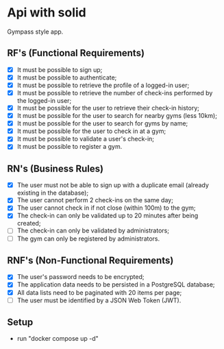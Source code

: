 # Api with solid

Gympass style app.

## RF's (Functional Requirements)

- [X] It must be possible to sign up;
- [X] It must be possible to authenticate;
- [X] It must be possible to retrieve the profile of a logged-in user;
- [X] It must be possible to retrieve the number of check-ins performed by the logged-in user;
- [X] It must be possible for the user to retrieve their check-in history;
- [X] It must be possible for the user to search for nearby gyms (less 10km);
- [X] It must be possible for the user to search for gyms by name;
- [X] It must be possible for the user to check in at a gym;
- [X] It must be possible to validate a user's check-in;
- [X] It must be possible to register a gym.

## RN's (Business Rules)

- [X] The user must not be able to sign up with a duplicate email (already existing in the database);
- [X] The user cannot perform 2 check-ins on the same day;
- [X] The user cannot check in if not close (within 100m) to the gym;
- [X] The check-in can only be validated up to 20 minutes after being created;
- [ ] The check-in can only be validated by administrators;
- [ ] The gym can only be registered by administrators.

## RNF's (Non-Functional Requirements)

- [X] The user's password needs to be encrypted;
- [X] The application data needs to be persisted in a PostgreSQL database;
- [X] All data lists need to be paginated with 20 items per page;
- [ ] The user must be identified by a JSON Web Token (JWT).

## Setup

- run "docker compose up -d"

